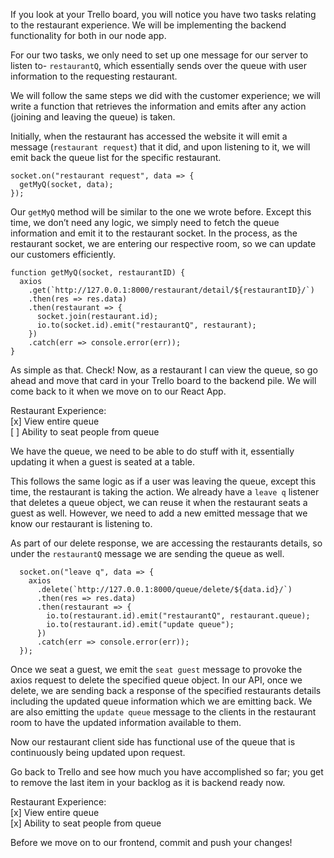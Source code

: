 If you look at your Trello board, you will notice you have two tasks relating to the restaurant experience. We will be implementing the backend functionality for both in our node app.

For our two tasks, we only need to set up one message for our server to listen to- `restaurantQ`, which essentially sends over the queue with user information to the requesting restaurant. 

We will follow the same steps we did with the customer experience; we will write a function that retrieves the information and emits after any action (joining and leaving the queue) is taken.       

Initially, when the restaurant has accessed the website it will emit a message (`restaurant request`) that it did, and upon listening to it, we will emit back the queue list for the specific restaurant.  

```
socket.on("restaurant request", data => {
  getMyQ(socket, data);
});
```

Our `getMyQ` method will be similar to the one we wrote before. Except this time, we don’t need any logic, we simply need to fetch the queue information and emit it to the restaurant socket. In the process, as the restaurant socket, we are entering our respective room, so we can update our customers efficiently.      

```
function getMyQ(socket, restaurantID) {
  axios
    .get(`http://127.0.0.1:8000/restaurant/detail/${restaurantID}/`)
    .then(res => res.data)
    .then(restaurant => {
      socket.join(restaurant.id);
      io.to(socket.id).emit("restaurantQ", restaurant);
    })
    .catch(err => console.error(err));
}
```

As simple as that. Check! 
Now, as a restaurant I can view the queue, so go ahead and move that card in your Trello board to the backend pile. We will come back to it when we move on to our React App. 

Restaurant Experience:  
[x] View entire queue      
[ ] Ability to seat people from queue  

We have the queue, we need to be able to do stuff with it, essentially updating it when a guest is seated at a table. 

This follows the same logic as if a user was leaving the queue, except this time, the restaurant is taking the action.
We already have a `leave q` listener that deletes a queue object, we can reuse it when the restaurant seats a guest as well. However, we need to add a new emitted message that we know our restaurant is listening to. 

As part of our delete response, we are accessing the restaurants details, so under the `restaurantQ` message we are sending the queue as well. 

```
  socket.on("leave q", data => {
    axios
      .delete(`http://127.0.0.1:8000/queue/delete/${data.id}/`)
      .then(res => res.data)
      .then(restaurant => {
        io.to(restaurant.id).emit("restaurantQ", restaurant.queue);
        io.to(restaurant.id).emit("update queue");
      })
      .catch(err => console.error(err));
  });
```

Once we seat a guest, we emit the `seat guest` message to provoke the axios request to delete the specified queue object. In our API, once we delete, we are sending back a response of the specified restaurants details including the updated queue information which we are emitting back. We are also emitting the `update queue` message to the clients in the restaurant room to have the updated information available to them.

Now our restaurant client side has functional use of the queue that is continuously being updated upon request. 

Go back to Trello and see how much you have accomplished so far; you get to remove the last item in your backlog as it is backend ready now. 

Restaurant Experience:  
[x] View entire queue   
[x] Ability to seat people from queue

Before we move on to our frontend, commit and push your changes! 
